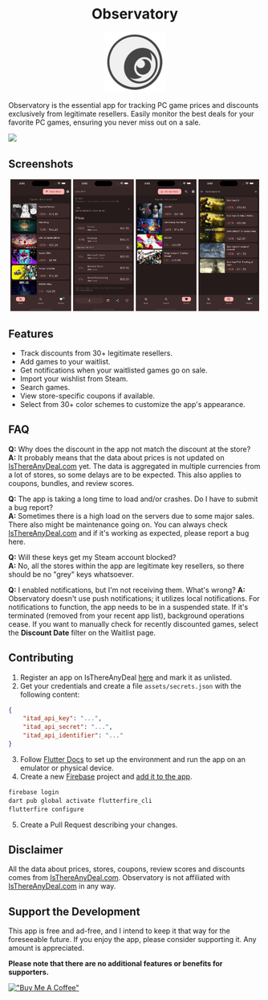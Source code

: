 <h1 align="center">
   Observatory
</h1>

<p align="center">
    <img src="./assets/icon/observatory.png" alt="alt text" width="120" height="120">
</p>

Observatory is the essential app for tracking PC game prices and discounts exclusively from legitimate resellers. Easily monitor the best deals for your favorite PC games, ensuring you never miss out on a sale.

[<img src="https://benjamindean.github.io/observatory/assets/ios-badge.svg">](https://apps.apple.com/us/app/observatory-for-itad/id6479194330)

## Screenshots

<p align="middle">
  <img src="./screenshots/ios/iPhone 14 Pro Max_deals_page.png" width="24%" />
  <img src="./screenshots/ios/iPhone 14 Pro Max_deal_page.png" width="24%" />
  <img src="./screenshots/ios/iPhone 14 Pro Max_waitlist_page.png" width="24%" />
  <img src="./screenshots/ios/iPhone 14 Pro Max_search_page.png" width="24%" />
</p>

## Features

- Track discounts from 30+ legitimate resellers.
- Add games to your waitlist.
- Get notifications when your waitlisted games go on sale.
- Import your wishlist from Steam.
- Search games.
- View store-specific coupons if available.
- Select from 30+ color schemes to customize the app's appearance.

## FAQ

**Q:** Why does the discount in the app not match the discount at the store?  
**A:** It probably means that the data about prices is not updated on [IsThereAnyDeal.com](https://isthereanydeal.com) yet. The data is aggregated in multiple currencies from a lot of stores, so some delays are to be expected. This also applies to coupons, bundles, and review scores.

**Q:** The app is taking a long time to load and/or crashes. Do I have to submit a bug report?  
**A:** Sometimes there is a high load on the servers due to some major sales. There also might be maintenance going on. You can always check [IsThereAnyDeal.com](https://isthereanydeal.com) and if it's working as expected, please report a bug here.

**Q:** Will these keys get my Steam account blocked?  
**A:** No, all the stores within the app are legitimate key resellers, so there should be no "grey" keys whatsoever.

**Q:** I enabled notifications, but I'm not receiving them. What's wrong?
**A:** Observatory doesn't use push notifications; it utilizes local notifications. For notifications to function, the app needs to be in a suspended state. If it's terminated (removed from your recent app list), background operations cease. If you want to manually check for recently discounted games, select the **Discount Date** filter on the Waitlist page.

## Contributing

1. Register an app on IsThereAnyDeal [here](https://isthereanydeal.com/apps/my/) and mark it as unlisted.
2. Get your credentials and create a file `assets/secrets.json` with the following content:

```json
{
    "itad_api_key": "...",
    "itad_api_secret": "...",
    "itad_api_identifier": "..."
}
```
3. Follow [Flutter Docs](https://docs.flutter.dev/) to set up the environment and run the app on an emulator or physical device.
4. Create a new [Firebase](https://firebase.google.com/) project and [add it to the app](https://firebase.google.com/docs/flutter/setup). 

```bash
firebase login
dart pub global activate flutterfire_cli
flutterfire configure
```

5. Create a Pull Request describing your changes.

## Disclaimer 

All the data about prices, stores, coupons, review scores and discounts comes from [IsThereAnyDeal.com](https://isthereanydeal.com). Observatory is not affiliated with [IsThereAnyDeal.com](https://isthereanydeal.com) in any way.

## Support the Development

This app is free and ad-free, and I intend to keep it that way for the foreseeable future. If you enjoy the app, please consider supporting it. Any amount is appreciated.

**Please note that there are no additional features or benefits for supporters.**

[!["Buy Me A Coffee"](https://www.buymeacoffee.com/assets/img/custom_images/orange_img.png)](https://www.buymeacoffee.com/benjaminabel)
